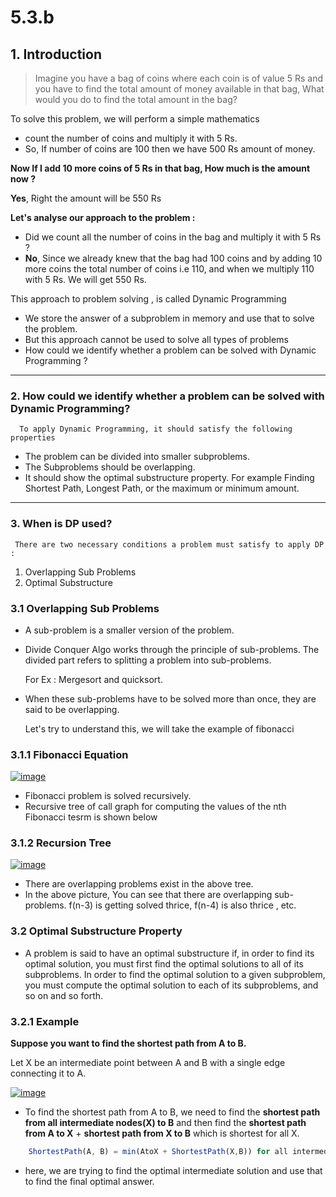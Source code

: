 # 5.3.b

## 1. Introduction

> Imagine you have a bag of coins where each coin is of value 5 Rs and you have to find the total amount of money available in that bag, What would you do to find the total amount in the bag?

To solve this problem, we will perform a simple mathematics

- count the number of coins and multiply it with 5 Rs.
- So, If  number of coins are 100 then we have 500 Rs amount of money.

**Now If I add 10 more coins of 5 Rs in that bag, How much is the amount now ?**

**Yes**, Right the amount will be 550 Rs

**Let's analyse our approach to the problem :**

- Did we count all the number of coins in the bag and multiply it with 5 Rs ?
- **No**, Since we already knew that the bag had 100 coins and by adding 10 more coins the total number of coins i.e 110, and when we multiply 110 with 5 Rs. We will get 550 Rs.

This approach to problem solving , is called Dynamic Programming

- We store the answer of a subproblem in memory and use that to solve the problem.
- But this approach cannot be used to solve all types of problems
- How could we identify whether a problem can be solved with Dynamic Programming ?

---

### 2. How could we identify whether a problem can be solved with Dynamic Programming?

      To apply Dynamic Programming, it should satisfy the following properties 

- The problem can be divided into smaller subproblems.
- The Subproblems should be overlapping.
- It should show the optimal substructure property. For example Finding Shortest Path, Longest Path, or the maximum or minimum amount.

---

### 3. When is DP used?

     There are two necessary conditions a problem must satisfy to apply DP :

1. Overlapping Sub Problems
2. Optimal Substructure

### 3.1 Overlapping Sub Problems

- A sub-problem is a smaller version of the problem.
- Divide Conquer Algo works through the principle of sub-problems. The divided part refers to splitting a problem into sub-problems.

    For Ex : Mergesort and quicksort.

- When these sub-problems have to be solved more than once, they are said to be overlapping.

     Let's try to understand this, we will take the example of fibonacci

### 3.1.1 Fibonacci Equation

 [![image](https://www.linkpicture.com/q/Untitled_87.png)](https://www.linkpicture.com/view.php?img=LPic61addb83627d787780814)
 
- Fibonacci problem is solved recursively.
- Recursive tree of call graph for computing the values of the nth Fibonacci tesrm is shown below

### 3.1.2 Recursion Tree

[![image](https://www.linkpicture.com/q/DP1.png)](https://www.linkpicture.com/view.php?img=LPic61addb83627d787780814)

- There are overlapping problems exist in the above tree.
- In the above picture, You can see that there are overlapping sub-problems. f(n-3) is getting solved thrice, f(n-4) is also thrice , etc.

### 3.2 Optimal Substructure Property

- A problem is said to have an optimal substructure if, in order to find its optimal solution, you must first find the optimal solutions to all of its subproblems. In order to find the optimal solution to a given subproblem, you must compute the optimal solution to each of its subproblems, and so on and so forth.

### 3.2.1 Example

**Suppose you want to find the shortest path from A to B.**

Let X be an intermediate point between A and B with a single edge connecting it to A.

 [![image](https://www.linkpicture.com/q/dp2.png)](https://www.linkpicture.com/view.php?img=LPic61addb83627d787780814)

- To find the shortest path from A to B, we need to find the **shortest path from all intermediate nodes(X) to B** and then find the **shortest path from A to X** + **shortest path from X to B** which is shortest for all X.

```jsx
	ShortestPath(A, B) = min(AtoX + ShortestPath(X,B)) for all intermediate nodes
```

- here, we are trying to find the optimal intermediate solution and use that to find the final optimal answer.

